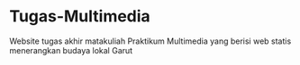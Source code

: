 # Tugas-Multimedia
Website tugas akhir matakuliah Praktikum Multimedia yang berisi web statis menerangkan budaya lokal Garut
